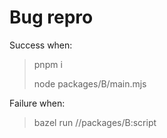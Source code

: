 # Bug repro

Success when:

> pnpm i
>
> node packages/B/main.mjs

Failure when:

> bazel run //packages/B:script
